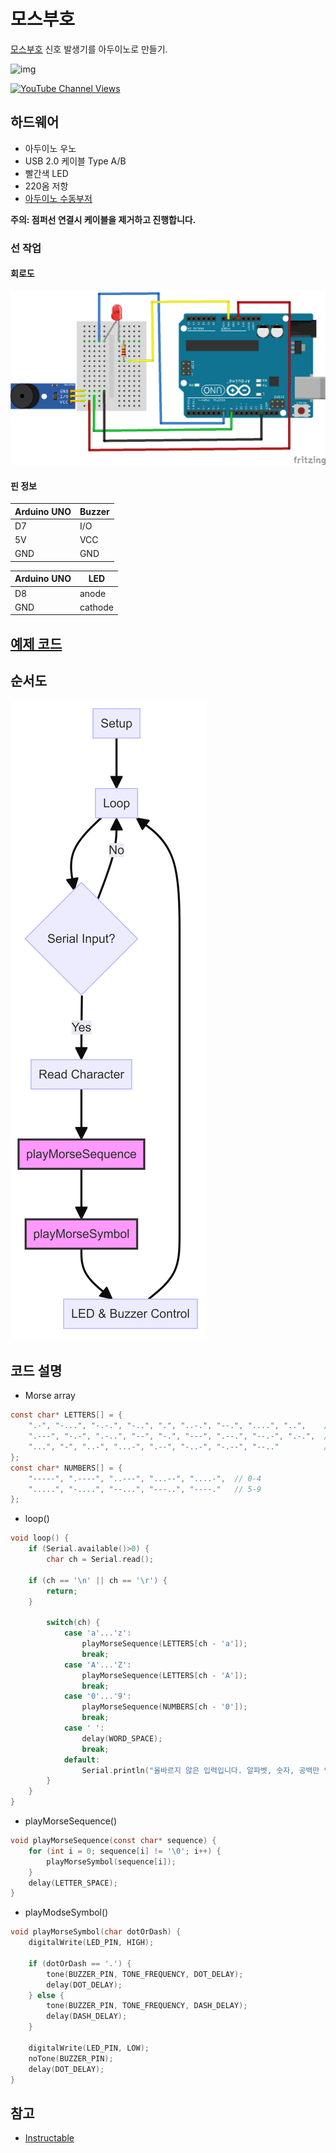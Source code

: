 # 모스부호  

[모스부호](https://ko.wikipedia.org/wiki/%EC%8B%A4%EC%8B%9C%EA%B0%84_%EC%8B%9C%EA%B3%84) 신호 발생기를 아두이노로 만들기.


![img](https://content.instructables.com/FNY/IS7O/J5K5Z6YM/FNYIS7OJ5K5Z6YM.jpg?auto=webp&frame=1&width=1024&height=1024&fit=bounds&md=7a9548d95f39a7217402771ffd528082)

[![YouTube Channel Views](https://img.shields.io/youtube/channel/views/UCz5BOU9J9pB_O0B8-rDjCWQ?label=YouTube&style=social)](https://youtu.be/E6wkvTG2Ofs?si=k_IFc8MM8aGpZE7J)

## 하드웨어 

- 아두이노 우노  
- USB 2.0 케이블 Type A/B
- 빨간색 LED
- 220옴 저항
- [아두이노 수동부저](https://m.intopion.com/goods/view?no=3831812) 


**주의: 점퍼선 연결시 케이블을 제거하고 진행합니다.**

### 선 작업 
#### 회로도
![img](/img/schematic.png)
#### 핀 정보
| Arduino UNO| Buzzer |
|-----------|------|
|   D7      | I/O  |
|   5V      | VCC  |
|   GND     | GND  |

| Arduino UNO |  LED |
|-----------|------|
|   D8      | anode  |
|   GND     | cathode  |

## [예제 코드](/src/Morsecode_v0_2/Morsecode_v0_2.ino) 


## 순서도
![img](/img/Morsecode_simple_diagram-2024-07-04-073806.png)

## 코드 설명   
- Morse array
```c
const char* LETTERS[] = {
    ".-", "-...", "-.-.", "-..", ".", "..-.", "--.", "....", "..",    // A-I
    ".---", "-.-", ".-..", "--", "-.", "---", ".--.", "--.-", ".-.",  // J-R
    "...", "-", "..-", "...-", ".--", "-..-", "-.--", "--.."          // S-Z
};
const char* NUMBERS[] = {
    "-----", ".----", "..---", "...--", "....-",  // 0-4
    ".....", "-....", "--...", "---..", "----."   // 5-9
};
```

- loop()
```c
void loop() {
    if (Serial.available()>0) {  
        char ch = Serial.read();

	if (ch == '\n' || ch == '\r') {
	    return;
	}
        
        switch(ch) {
            case 'a'...'z':
                playMorseSequence(LETTERS[ch - 'a']);
                break;
            case 'A'...'Z':
                playMorseSequence(LETTERS[ch - 'A']);
                break;
            case '0'...'9':
                playMorseSequence(NUMBERS[ch - '0']);
                break;
            case ' ':
                delay(WORD_SPACE);
                break;
            default:
                Serial.println("올바르지 않은 입력입니다. 알파벳, 숫자, 공백만 입력해주세요.");
        }
    }
}
```
- playMorseSequence()
```c
void playMorseSequence(const char* sequence) {
    for (int i = 0; sequence[i] != '\0'; i++) {
        playMorseSymbol(sequence[i]);
    }
    delay(LETTER_SPACE); 
}
```
- playModseSymbol()
```c
void playMorseSymbol(char dotOrDash) {
    digitalWrite(LED_PIN, HIGH);  
    
    if (dotOrDash == '.') {
        tone(BUZZER_PIN, TONE_FREQUENCY, DOT_DELAY);
        delay(DOT_DELAY);
    } else {  
        tone(BUZZER_PIN, TONE_FREQUENCY, DASH_DELAY);
        delay(DASH_DELAY);
    }
    
    digitalWrite(LED_PIN, LOW);  
    noTone(BUZZER_PIN);  
    delay(DOT_DELAY);  
}
```

## 참고
- [Instructable](https://www.instructables.com/LED-Morse-Code-Encoder)   



